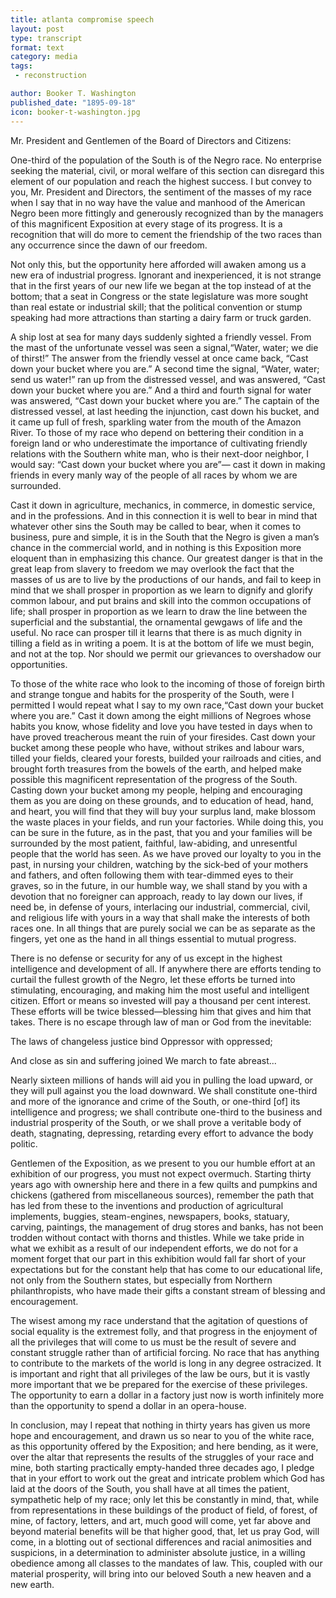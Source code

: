 ```yaml
---
title: atlanta compromise speech 
layout: post
type: transcript
format: text
category: media
tags:
 - reconstruction

author: Booker T. Washington
published_date: "1895-09-18"
icon: booker-t-washington.jpg
---
```


Mr. President and Gentlemen of the Board of Directors and Citizens:

One-third of the population of the South is of the Negro race. No enterprise
seeking the material, civil, or moral welfare of this section can disregard
this element of our population and reach the highest success. I but convey to
you, Mr. President and Directors, the sentiment of the masses of my race when I
say that in no way have the value and manhood of the American Negro been more
fittingly and generously recognized than by the managers of this magnificent
Exposition at every stage of its progress. It is a recognition that will do
more to cement the friendship of the two races than any occurrence since the
dawn of our freedom.

Not only this, but the opportunity here afforded will awaken among us a new era
of industrial progress. Ignorant and inexperienced, it is not strange that in
the first years of our new life we began at the top instead of at the bottom;
that a seat in Congress or the state legislature was more sought than real
estate or industrial skill; that the political convention or stump speaking had
more attractions than starting a dairy farm or truck garden.

A ship lost at sea for many days suddenly sighted a friendly vessel. From the
mast of the unfortunate vessel was seen a signal,“Water, water; we die of
thirst!” The answer from the friendly vessel at once came back, “Cast down your
bucket where you are.” A second time the signal, “Water, water; send us water!”
ran up from the distressed vessel, and was answered, “Cast down your bucket
where you are.” And a third and fourth signal for water was answered, “Cast
down your bucket where you are.” The captain of the distressed vessel, at last
heeding the injunction, cast down his bucket, and it came up full of fresh,
sparkling water from the mouth of the Amazon River. To those of my race who
depend on bettering their condition in a foreign land or who underestimate the
importance of cultivating friendly relations with the Southern white man, who
is their next-door neighbor, I would say: “Cast down your bucket where you
are”— cast it down in making friends in every manly way of the people of all
races by whom we are surrounded.

Cast it down in agriculture, mechanics, in commerce, in domestic service, and
in the professions. And in this connection it is well to bear in mind that
whatever other sins the South may be called to bear, when it comes to business,
pure and simple, it is in the South that the Negro is given a man’s chance in
the commercial world, and in nothing is this Exposition more eloquent than in
emphasizing this chance. Our greatest danger is that in the great leap from
slavery to freedom we may overlook the fact that the masses of us are to live
by the productions of our hands, and fail to keep in mind that we shall prosper
in proportion as we learn to dignify and glorify common labour, and put brains
and skill into the common occupations of life; shall prosper in proportion as
we learn to draw the line between the superficial and the substantial, the
ornamental gewgaws of life and the useful. No race can prosper till it learns
that there is as much dignity in tilling a field as in writing a poem. It is at
the bottom of life we must begin, and not at the top. Nor should we permit our
grievances to overshadow our opportunities.

To those of the white race who look to the incoming of those of foreign birth
and strange tongue and habits for the prosperity of the South, were I permitted
I would repeat what I say to my own race,“Cast down your bucket where you are.”
Cast it down among the eight millions of Negroes whose habits you know, whose
fidelity and love you have tested in days when to have proved treacherous meant
the ruin of your firesides. Cast down your bucket among these people who have,
without strikes and labour wars, tilled your fields, cleared your forests,
builded your railroads and cities, and brought forth treasures from the bowels
of the earth, and helped make possible this magnificent representation of the
progress of the South. Casting down your bucket among my people, helping and
encouraging them as you are doing on these grounds, and to education of head,
hand, and heart, you will find that they will buy your surplus land, make
blossom the waste places in your fields, and run your factories. While doing
this, you can be sure in the future, as in the past, that you and your families
will be surrounded by the most patient, faithful, law-abiding, and unresentful
people that the world has seen. As we have proved our loyalty to you in the
past, in nursing your children, watching by the sick-bed of your mothers and
fathers, and often following them with tear-dimmed eyes to their graves, so in
the future, in our humble way, we shall stand by you with a devotion that no
foreigner can approach, ready to lay down our lives, if need be, in defense of
yours, interlacing our industrial, commercial, civil, and religious life with
yours in a way that shall make the interests of both races one. In all things
that are purely social we can be as separate as the fingers, yet one as the
hand in all things essential to mutual progress.

There is no defense or security for any of us except in the highest
intelligence and development of all. If anywhere there are efforts tending to
curtail the fullest growth of the Negro, let these efforts be turned into
stimulating, encouraging, and making him the most useful and intelligent
citizen. Effort or means so invested will pay a thousand per cent interest.
These efforts will be twice blessed—blessing him that gives and him that takes.
There is no escape through law of man or God from the inevitable:

The laws of changeless justice bind Oppressor with oppressed;

And close as sin and suffering joined We march to fate abreast...

Nearly sixteen millions of hands will aid you in pulling the load upward, or
they will pull against you the load downward. We shall constitute one-third and
more of the ignorance and crime of the South, or one-third [of] its
intelligence and progress; we shall contribute one-third to the business and
industrial prosperity of the South, or we shall prove a veritable body of
death, stagnating, depressing, retarding every effort to advance the body
politic.

Gentlemen of the Exposition, as we present to you our humble effort at an
exhibition of our progress, you must not expect overmuch. Starting thirty years
ago with ownership here and there in a few quilts and pumpkins and chickens
(gathered from miscellaneous sources), remember the path that has led from
these to the inventions and production of agricultural implements, buggies,
steam-engines, newspapers, books, statuary, carving, paintings, the management
of drug stores and banks, has not been trodden without contact with thorns and
thistles. While we take pride in what we exhibit as a result of our independent
efforts, we do not for a moment forget that our part in this exhibition would
fall far short of your expectations but for the constant help that has come to
our educational life, not only from the Southern states, but especially from
Northern philanthropists, who have made their gifts a constant stream of
blessing and encouragement.

The wisest among my race understand that the agitation of questions of social
equality is the extremest folly, and that progress in the enjoyment of all the
privileges that will come to us must be the result of severe and constant
struggle rather than of artificial forcing. No race that has anything to
contribute to the markets of the world is long in any degree ostracized. It is
important and right that all privileges of the law be ours, but it is vastly
more important that we be prepared for the exercise of these privileges. The
opportunity to earn a dollar in a factory just now is worth infinitely more
than the opportunity to spend a dollar in an opera-house.

In conclusion, may I repeat that nothing in thirty years has given us more hope
and encouragement, and drawn us so near to you of the white race, as this
opportunity offered by the Exposition; and here bending, as it were, over the
altar that represents the results of the struggles of your race and mine, both
starting practically empty-handed three decades ago, I pledge that in your
effort to work out the great and intricate problem which God has laid at the
doors of the South, you shall have at all times the patient, sympathetic help
of my race; only let this be constantly in mind, that, while from
representations in these buildings of the product of field, of forest, of mine,
of factory, letters, and art, much good will come, yet far above and beyond
material benefits will be that higher good, that, let us pray God, will come,
in a blotting out of sectional differences and racial animosities and
suspicions, in a determination to administer absolute justice, in a willing
obedience among all classes to the mandates of law. This, coupled with our
material prosperity, will bring into our beloved South a new heaven and a new
earth.

